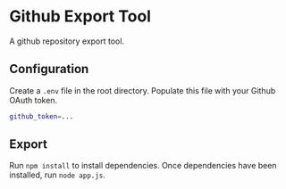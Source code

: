 # Github Export Tool
A github repository export tool.

## Configuration
Create a `.env` file in the root directory.
Populate this file with your Github OAuth token.

```bash
github_token=...
```

## Export
Run `npm install` to install dependencies.
Once dependencies have been installed, run `node app.js`.
